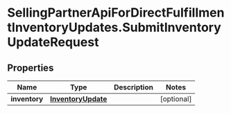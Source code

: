 # SellingPartnerApiForDirectFulfillmentInventoryUpdates.SubmitInventoryUpdateRequest

## Properties

Name | Type | Description | Notes
------------ | ------------- | ------------- | -------------
**inventory** | [**InventoryUpdate**](InventoryUpdate.md) |  | [optional] 


